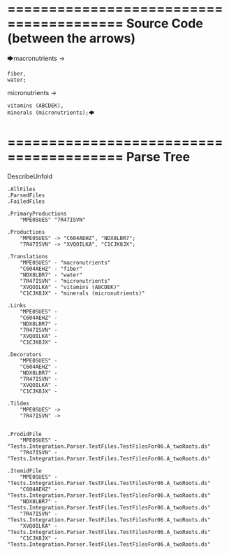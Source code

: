 ========================================
Source Code (between the arrows)
========================================

🡆macronutrients ->

    fiber,
    water;

micronutrients ->

    vitamins (ABCDEK),
    minerals (micronutrients);🡄

========================================
Parse Tree
========================================
DescribeUnfold

    .AllFiles
    .ParsedFiles
    .FailedFiles

    .PrimaryProductions
        "MPE0SUES" "7R47ISVN" 

    .Productions
        "MPE0SUES" -> "C604AEHZ", "NDX8LBR7";
        "7R47ISVN" -> "XVQOILKA", "C1CJK8JX";

    .Translations
        "MPE0SUES" - "macronutrients"
        "C604AEHZ" - "fiber"
        "NDX8LBR7" - "water"
        "7R47ISVN" - "micronutrients"
        "XVQOILKA" - "vitamins (ABCDEK)"
        "C1CJK8JX" - "minerals (micronutrients)"

    .Links
        "MPE0SUES" - 
        "C604AEHZ" - 
        "NDX8LBR7" - 
        "7R47ISVN" - 
        "XVQOILKA" - 
        "C1CJK8JX" - 

    .Decorators
        "MPE0SUES" - 
        "C604AEHZ" - 
        "NDX8LBR7" - 
        "7R47ISVN" - 
        "XVQOILKA" - 
        "C1CJK8JX" - 

    .Tildes
        "MPE0SUES" -> 
        "7R47ISVN" -> 


    .ProdidFile
        "MPE0SUES" - "Tests.Integration.Parser.TestFiles.TestFilesFor06.A_twoRoots.ds"
        "7R47ISVN" - "Tests.Integration.Parser.TestFiles.TestFilesFor06.A_twoRoots.ds"

    .ItemidFile
        "MPE0SUES" - "Tests.Integration.Parser.TestFiles.TestFilesFor06.A_twoRoots.ds"
        "C604AEHZ" - "Tests.Integration.Parser.TestFiles.TestFilesFor06.A_twoRoots.ds"
        "NDX8LBR7" - "Tests.Integration.Parser.TestFiles.TestFilesFor06.A_twoRoots.ds"
        "7R47ISVN" - "Tests.Integration.Parser.TestFiles.TestFilesFor06.A_twoRoots.ds"
        "XVQOILKA" - "Tests.Integration.Parser.TestFiles.TestFilesFor06.A_twoRoots.ds"
        "C1CJK8JX" - "Tests.Integration.Parser.TestFiles.TestFilesFor06.A_twoRoots.ds"

